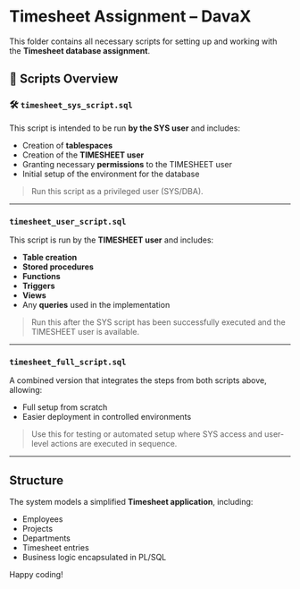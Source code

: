 # Timesheet Assignment – DavaX

This folder contains all necessary scripts for setting up and working with the **Timesheet database assignment**.

## 📁 Scripts Overview

### 🛠 `timesheet_sys_script.sql`
This script is intended to be run **by the SYS user** and includes:

- Creation of **tablespaces**
- Creation of the **TIMESHEET user**
- Granting necessary **permissions** to the TIMESHEET user
- Initial setup of the environment for the database

> Run this script as a privileged user (SYS/DBA).

---

### `timesheet_user_script.sql`
This script is run by the **TIMESHEET user** and includes:

- **Table creation**
- **Stored procedures**
- **Functions**
- **Triggers**
- **Views**
- Any **queries** used in the implementation

> Run this after the SYS script has been successfully executed and the TIMESHEET user is available.

---

###  `timesheet_full_script.sql`
A combined version that integrates the steps from both scripts above, allowing:

- Full setup from scratch
- Easier deployment in controlled environments

>  Use this for testing or automated setup where SYS access and user-level actions are executed in sequence.

---

##  Structure

The system models a simplified **Timesheet application**, including:

- Employees
- Projects
- Departments
- Timesheet entries
- Business logic encapsulated in PL/SQL


Happy coding!
